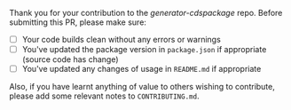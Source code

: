 Thank you for your contribution to the _generator-cdspackage_ repo. 
Before submitting this PR, please make sure:

- [ ] Your code builds clean without any errors or warnings
- [ ] You've updated the package version in `package.json` if appropriate (source code has change)
- [ ] You've updated any changes of usage in `README.md` if appropriate

Also, if you have learnt anything of value to others wishing to contribute, please add some relevant notes to `CONTRIBUTING.md`. 
